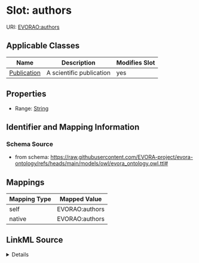 

# Slot: authors



URI: [EVORAO:authors](https://raw.githubusercontent.com/EVORA-project/evora-ontology/refs/heads/main/models/owl/evora_ontology.owl.ttl#authors)



<!-- no inheritance hierarchy -->





## Applicable Classes

| Name | Description | Modifies Slot |
| --- | --- | --- |
| [Publication](Publication.md) | A scientific publication |  yes  |







## Properties

* Range: [String](String.md)





## Identifier and Mapping Information







### Schema Source


* from schema: https://raw.githubusercontent.com/EVORA-project/evora-ontology/refs/heads/main/models/owl/evora_ontology.owl.ttl#




## Mappings

| Mapping Type | Mapped Value |
| ---  | ---  |
| self | EVORAO:authors |
| native | EVORAO:authors |




## LinkML Source

<details>
```yaml
name: authors
from_schema: https://raw.githubusercontent.com/EVORA-project/evora-ontology/refs/heads/main/models/owl/evora_ontology.owl.ttl#
rank: 1000
alias: authors
domain_of:
- Publication
range: string

```
</details>